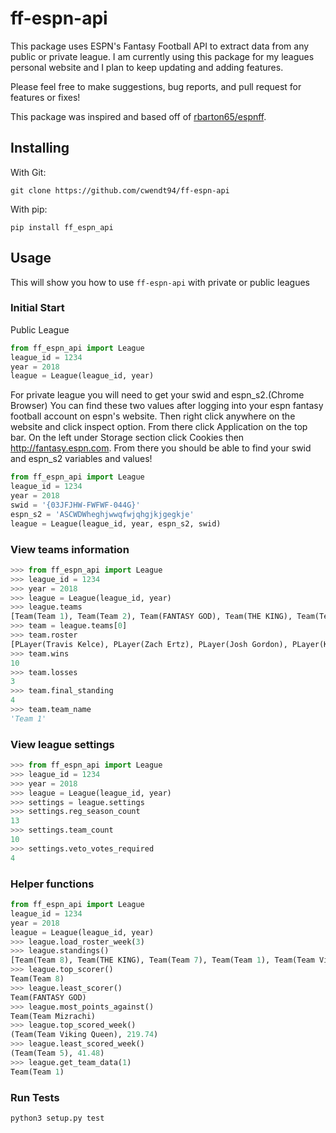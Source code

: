 # ff-espn-api

This package uses ESPN's Fantasy Football API to extract data from any public or private league. I am currently using this package for my leagues personal website and I plan to keep updating and adding features.

Please feel free to make suggestions, bug reports, and pull request for features or fixes!

This package was inspired and based off of [rbarton65/espnff](https://github.com/rbarton65/espnff).

## Installing
With Git:
```
git clone https://github.com/cwendt94/ff-espn-api
```
With pip:
```
pip install ff_espn_api
```

## Usage
This will show you how to use `ff-espn-api` with private or public leagues

### Initial Start
Public League
```python
from ff_espn_api import League
league_id = 1234
year = 2018
league = League(league_id, year)
```
For private league you will need to get your swid and espn_s2.(Chrome Browser) You can find these two values after logging into
your espn fantasy football account on espn's website. Then right click anywhere on the website and click inspect
option. From there click Application on the top bar. On the left under Storage section click Cookies then http://fantasy.espn.com.
From there you should be able to find your swid and espn_s2 variables and values!
```python
from ff_espn_api import League
league_id = 1234
year = 2018
swid = '{03JFJHW-FWFWF-044G}'
espn_s2 = 'ASCWDWheghjwwqfwjqhgjkjgegkje'
league = League(league_id, year, espn_s2, swid)
```

### View teams information
```python
>>> from ff_espn_api import League
>>> league_id = 1234
>>> year = 2018
>>> league = League(league_id, year)
>>> league.teams
[Team(Team 1), Team(Team 2), Team(FANTASY GOD), Team(THE KING), Team(Team 5), Team(Team Viking Queen), Team(Team 7), Team(Team 8), Team(Team Mizrachi), Team(Team 10)]
>>> team = league.teams[0]
>>> team.roster
[PLayer(Travis Kelce), PLayer(Zach Ertz), PLayer(Josh Gordon), PLayer(Kenyan Drake), PLayer(Tarik Cohen), PLayer(Wil Lutz), PLayer(Dion Lewis), PLayer(Matthew Stafford), PLayer(Ezekiel Elliott), PLayer(Brandin Cooks), PLayer(Kerryon Johnson), PLayer(Mitchell Trubisky), PLayer(Bengals D/ST), PLayer(Courtland Sutton), PLayer(Spencer Ware), PLayer(Austin Ekeler)]
>>> team.wins
10
>>> team.losses
3
>>> team.final_standing
4
>>> team.team_name
'Team 1'
```

### View league settings
```python
>>> from ff_espn_api import League
>>> league_id = 1234
>>> year = 2018
>>> league = League(league_id, year)
>>> settings = league.settings
>>> settings.reg_season_count
13
>>> settings.team_count
10
>>> settings.veto_votes_required
4
```

### Helper functions
```python
from ff_espn_api import League
league_id = 1234
year = 2018
league = League(league_id, year)
>>> league.load_roster_week(3)
>>> league.standings()
[Team(Team 8), Team(THE KING), Team(Team 7), Team(Team 1), Team(Team Viking Queen), Team(Team 2), Team(FANTASY GOD), Team(Team Mizrachi), Team(Team 10), Team(Team 5)]
>>> league.top_scorer()
Team(Team 8)
>>> league.least_scorer()
Team(FANTASY GOD)
>>> league.most_points_against()
Team(Team Mizrachi)
>>> league.top_scored_week()
(Team(Team Viking Queen), 219.74)
>>> league.least_scored_week()
(Team(Team 5), 41.48)
>>> league.get_team_data(1)
Team(Team 1)
```

### Run Tests
```
python3 setup.py test
```